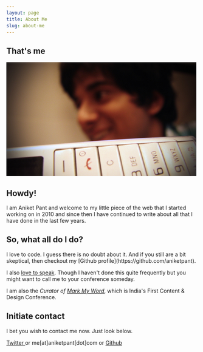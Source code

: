 ```yaml
---
layout: page
title: About Me
slug: about-me
---
```


<div class="g one-whole cf">

<div class="g one-quarter">
	<h2>That's me</h2>
</div>

<div class="g three-quarters cf">
	<img class="media" src="../assets/images/thats-me.jpg" />
</div>

<div class="g one-quarter">
	<h2>Howdy!</h2>
</div>

<div class="g three-quarters cf" markdown="1">
I am Aniket Pant and welcome to my little piece of the web that I started working on in 2010 and since then I have continued to write about all that I have done in the last few years.
</div>

<div class="g one-quarter">
	<h2>So, what all do I do?</h2>
</div>

<div class="g three-quarters cf" markdown="1">
I love to code. I guess there is no doubt about it. And if you still are a bit skeptical, then checkout my [Github profile](https://github.com/aniketpant).

I also [love to speak](/speaking). Though I haven't done this quite frequently but you might want to call me to your conference someday.

I am also the _Curator of [Mark My Word](http://markmyword.in)_, which is India's First Content &amp; Design Conference.
</div>

<div class="g one-quarter">
	<h2>Initiate contact</h2>
</div>

<div class="g three-quarters cf">
<p>I bet you wish to contact me now. Just look below.</p>
<div class="this-or-this">
<a href="http://twitter.com/aniket_pant" class="this-or-this__this  one-fifths">
Twitter
</a>
<span class="this-or-this__or  one-fifth">
or
</span>
<span class="this-or-this__this  one-fifths highlight">
me[at]aniketpant[dot]com
</span>
<span class="this-or-this__or  one-fifth">
or
</span>
<a href="https://github.com/aniketpant" class="this-or-this__this  one-fifths">
Github
</a>
</div>
</div>
</div>